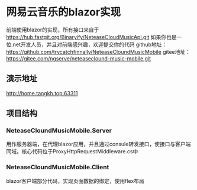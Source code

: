 网易云音乐的blazor实现
============

前端使用blazor的实现，所有接口来自于 https://hub.fastgit.org/Binaryify/NeteaseCloudMusicApi.git 
如果你也是一位.net开发人员，并且对前端感兴趣，欢迎提交你的代码
github地址：https://github.com/trycatchfinnally/NeteaseCloundMusicMobile
gitee地址：https://gitee.com/ngserve/neteaseclound-music-mobile.git

## 演示地址
http://home.tangkh.top:63311

## 项目结构
### NeteaseCloundMusicMobile.Server
用作服务器端，在代理blazor应用，并且通过consule转发接口，使接口与客户端同域。核心代码位于ProxyHttpRequestMiddleware.cs中
### NeteaseCloundMusicMobile.Client
blazor客户端部分代码，实现页面数据的绑定，使用flex布局


